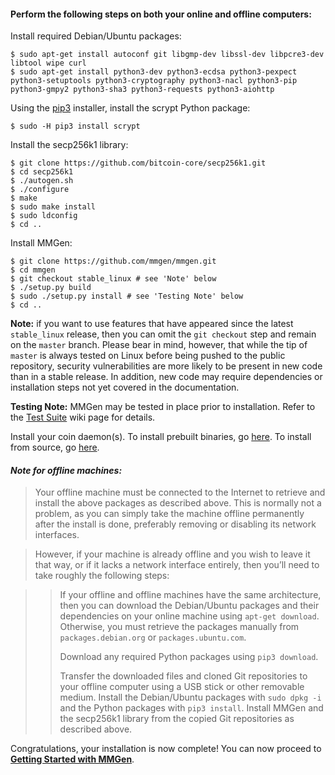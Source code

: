 #### Perform the following steps on both your online and offline computers:

Install required Debian/Ubuntu packages:

	$ sudo apt-get install autoconf git libgmp-dev libssl-dev libpcre3-dev libtool wipe curl
	$ sudo apt-get install python3-dev python3-ecdsa python3-pexpect python3-setuptools python3-cryptography python3-nacl python3-pip python3-gmpy2 python3-sha3 python3-requests python3-aiohttp

Using the [pip3][P] installer, install the scrypt Python package:

	$ sudo -H pip3 install scrypt

Install the secp256k1 library:

	$ git clone https://github.com/bitcoin-core/secp256k1.git
	$ cd secp256k1
	$ ./autogen.sh
	$ ./configure
	$ make
	$ sudo make install
	$ sudo ldconfig
	$ cd ..

Install MMGen:

	$ git clone https://github.com/mmgen/mmgen.git
	$ cd mmgen
	$ git checkout stable_linux # see 'Note' below
	$ ./setup.py build
	$ sudo ./setup.py install # see 'Testing Note' below
	$ cd ..

**Note:** if you want to use features that have appeared since the latest
`stable_linux` release, then you can omit the `git checkout` step and remain on
the `master` branch.  Please bear in mind, however, that while the tip of
`master` is always tested on Linux before being pushed to the public repository,
security vulnerabilities are more likely to be present in new code than in a
stable release.  In addition, new code may require dependencies or installation
steps not yet covered in the documentation.

**Testing Note:** MMGen may be tested in place prior to installation.  Refer to
the [Test Suite][ts] wiki page for details.

Install your coin daemon(s).  To install prebuilt binaries, go [here][01].  To
install from source, go [here][02].

#### *Note for offline machines:*

> Your offline machine must be connected to the Internet to retrieve and install
> the above packages as described above.  This is normally not a problem, as you
> can simply take the machine offline permanently after the install is done,
> preferably removing or disabling its network interfaces.

> However, if your machine is already offline and you wish to leave it that way,
> or if it lacks a network interface entirely, then you’ll need to take roughly
> the following steps:

>> If your offline and offline machines have the same architecture, then you can
>> download the Debian/Ubuntu packages and their dependencies on your online
>> machine using `apt-get download`.  Otherwise, you must retrieve the packages
>> manually from `packages.debian.org` or `packages.ubuntu.com`.
>>
>> Download any required Python packages using `pip3 download`.
>>
>> Transfer the downloaded files and cloned Git repositories to your offline
>> computer using a USB stick or other removable medium.  Install the
>> Debian/Ubuntu packages with `sudo dpkg -i` and the Python packages with `pip3
>> install`.  Install MMGen and the secp256k1 library from the copied Git
>> repositories as described above.

Congratulations, your installation is now complete!  You can now proceed to
[**Getting Started with MMGen**][gs].

[01]: Install-Bitcoind
[02]: Install-Bitcoind-from-Source-on-Debian-or-Ubuntu-Linux
[ts]: Test-Suite
[gs]: Getting-Started-with-MMGen
[03]: https://pypi.python.org/packages/source/p/pexpect/pexpect-3.1.tar.gz
[P]: https://pypi.org/project/pip
